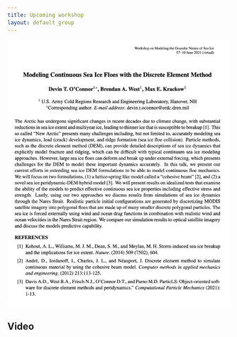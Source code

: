 ```yaml
---
title: Upcoming workshop
layout: default_group
---
```


![Workshop schedule](./OConnor.png)

## Video
